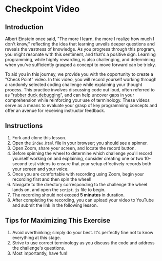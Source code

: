 # Checkpoint Video

## Introduction

Albert Einstein once said, "The more I learn, the more I realize how much I don't know," reflecting the idea that learning unveils deeper questions and reveals the vastness of knowledge. As you progress through this program, you might resonate with this sentiment, and that's a positive sign. Learning programming, while highly rewarding, is also challenging, and determining when you've sufficiently grasped a concept to move forward can be tricky.

To aid you in this journey, we provide you with the opportunity to create a "Check Point" video. In this video, you will record yourself working through a randomly selected coding challenge while explaining your thought process. This practice involves discussing code out loud, often referred to as ["rubber duck debugging"](https://en.wikipedia.org/wiki/Rubber_duck_debugging), and can help uncover gaps in your comprehension while reinforcing your use of terminology. These videos serve as a means to evaluate your grasp of key programming concepts and offer an avenue for receiving instructor feedback.

## Instructions

1. Fork and clone this lesson.
2. Open the `index.html` file in your browser; you should see a spinner.
3. Open Zoom, share your screen, and locate the record button.
4. Before spinning the wheel to determine which challenge you'll record yourself working on and explaining, consider creating one or two 10-second test videos to ensure that your setup effectively records both your screen and your voice.
5. Once you are comfortable with recording using Zoom, begin your recording first and then spin the wheel!
6. Navigate to the directory corresponding to the challenge the wheel lands on, and open the `script.js` file to begin.
7. The recording should not exceed **5 minutes** in duration.
8. After completing the recording, you can upload your video to YouTube and submit the link in the following lesson.

## Tips for Maximizing This Exercise

1. Avoid overthinking; simply do your best. It's perfectly fine not to know everything at this stage.
2. Strive to use correct terminology as you discuss the code and address the challenge's questions.
3. Most importantly, have fun!